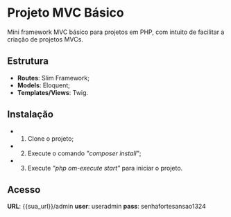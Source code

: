 # Projeto MVC Básico
Mini framework MVC básico para projetos em PHP, com intuito de facilitar a criação de projetos MVCs.

## Estrutura
- **Routes**: Slim Framework;
- **Models**: Eloquent;
- **Templates/Views**: Twig.

## Instalação
- 1.  Clone o projeto;
- 2. Execute o comando *"composer install"*;
- 3. Execute *"php om-execute start"* para iniciar o projeto.

## Acesso 
**URL**: {{sua_url}}/admin
**user**: useradmin
**pass**: senhafortesansao1324
